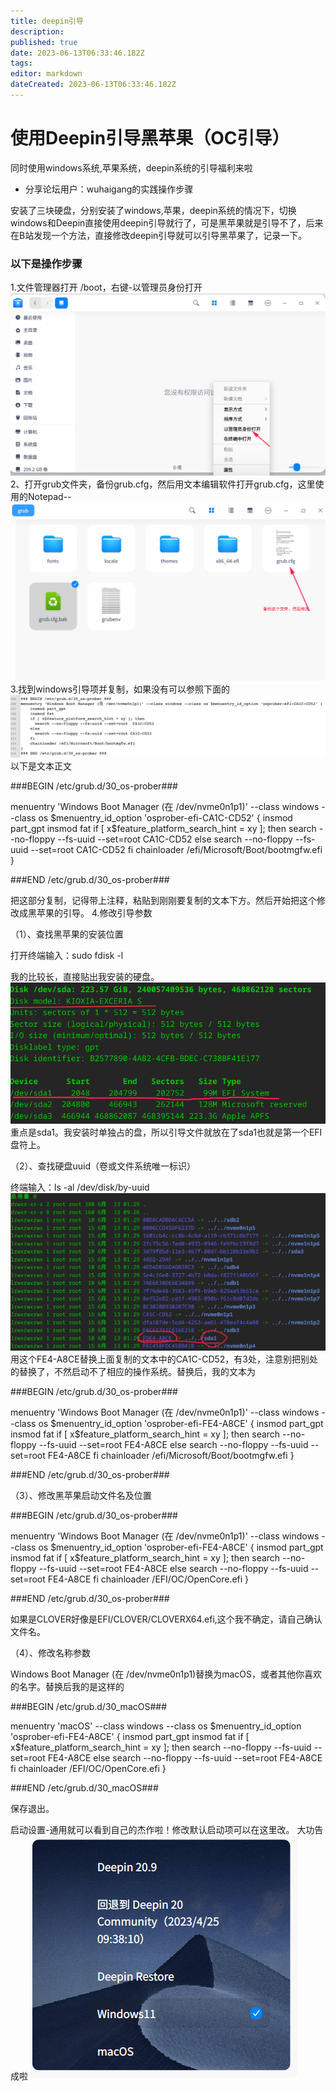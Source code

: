 ```yaml
---
title: deepin引导
description: 
published: true
date: 2023-06-13T06:33:46.182Z
tags: 
editor: markdown
dateCreated: 2023-06-13T06:33:46.182Z
---
```


#  使用Deepin引导黑苹果（OC引导）
同时使用windows系统,苹果系统，deepin系统的引导福利来啦
- 分享论坛用户：wuhaigang的实践操作步骤

安装了三块硬盘，分别安装了windows,苹果，deepin系统的情况下，切换windows和Deepin直接使用deepin引导就行了，可是黑苹果就是引导不了，后来在B站发现一个方法，直接修改deepin引导就可以引导黑苹果了，记录一下。
### 以下是操作步骤
1.文件管理器打开 /boot，右键-以管理员身份打开
![2023-6-13_83845.png](/2023-6-13_83845.png)
2、打开grub文件夹，备份grub.cfg，然后用文本编辑软件打开grub.cfg，这里使用的Notepad--
![2023-6-13_83882.png](/2023-6-13_83882.png)
3.找到windows引导项并复制，如果没有可以参照下面的
![2023-6-13_52895.png](/2023-6-13_52895.png)
以下是文本正文

###BEGIN /etc/grub.d/30_os-prober###

menuentry 'Windows Boot Manager (在 /dev/nvme0n1p1)' --class windows --class os $menuentry_id_option 'osprober-efi-CA1C-CD52' {
insmod part_gpt
insmod fat
if [ x$feature_platform_search_hint = xy ]; then
search --no-floppy --fs-uuid --set=root CA1C-CD52
else
search --no-floppy --fs-uuid --set=root CA1C-CD52
fi
chainloader /efi/Microsoft/Boot/bootmgfw.efi
}

###END /etc/grub.d/30_os-prober###

把这部分复制，记得带上注释，粘贴到刚刚要复制的文本下方。然后开始把这个修改成黑苹果的引导。
4.修改引导参数

（1）、查找黑苹果的安装位置

打开终端输入：sudo fdisk -l

我的比较长，直接贴出我安装的硬盘。
![2023-6-13_80987.png](/2023-6-13_80987.png)
重点是sda1。我安装时单独占的盘，所以引导文件就放在了sda1也就是第一个EFI盘符上。

（2）、查找硬盘uuid（卷或文件系统唯一标识）

终端输入：ls -al /dev/disk/by-uuid
![2023-6-13_45358.png](/2023-6-13_45358.png)
用这个FE4-A8CE替换上面复制的文本中的CA1C-CD52，有3处，注意别把别处的替换了，不然启动不了相应的操作系统。替换后，我的文本为

###BEGIN /etc/grub.d/30_os-prober###

menuentry 'Windows Boot Manager (在 /dev/nvme0n1p1)' --class windows --class os $menuentry_id_option 'osprober-efi-FE4-A8CE' {
insmod part_gpt
insmod fat
if [ x$feature_platform_search_hint = xy ]; then
search --no-floppy --fs-uuid --set=root FE4-A8CE
else
search --no-floppy --fs-uuid --set=root FE4-A8CE
fi
chainloader /efi/Microsoft/Boot/bootmgfw.efi
}

###END /etc/grub.d/30_os-prober###

（3）、修改黑苹果启动文件名及位置

###BEGIN /etc/grub.d/30_os-prober###

menuentry 'Windows Boot Manager (在 /dev/nvme0n1p1)' --class windows --class os $menuentry_id_option 'osprober-efi-FE4-A8CE' {
insmod part_gpt
insmod fat
if [ x$feature_platform_search_hint = xy ]; then
search --no-floppy --fs-uuid --set=root FE4-A8CE
else
search --no-floppy --fs-uuid --set=root FE4-A8CE
fi
chainloader /EFI/OC/OpenCore.efi
}

###END /etc/grub.d/30_os-prober###

如果是CLOVER好像是EFI/CLOVER/CLOVERX64.efi,这个我不确定，请自己确认文件名。

（4）、修改名称参数

Windows Boot Manager (在 /dev/nvme0n1p1)替换为macOS，或者其他你喜欢的名字。替换后我的是这样的

###BEGIN /etc/grub.d/30_macOS###

menuentry 'macOS' --class windows --class os $menuentry_id_option 'osprober-efi-FE4-A8CE' {
insmod part_gpt
insmod fat
if [ x$feature_platform_search_hint = xy ]; then
search --no-floppy --fs-uuid --set=root FE4-A8CE
else
search --no-floppy --fs-uuid --set=root FE4-A8CE
fi
chainloader /EFI/OC/OpenCore.efi
}

###END /etc/grub.d/30_macOS###

保存退出。

启动设置-通用就可以看到自己的杰作啦！修改默认启动项可以在这里改。
大功告成啦
![2023-6-13_83853.png](/2023-6-13_83853.png)